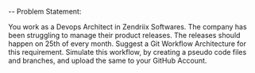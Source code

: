 -- Problem Statement:

You work as a Devops Architect in Zendriix Softwares. The company has been struggling to manage their product releases. The releases should happen on 25th of every month. Suggest a Git Workflow Architecture for this requirement. Simulate this workflow, by creating a pseudo code files and branches, and upload the same to your GitHub Account.
